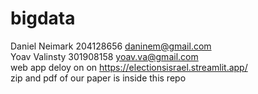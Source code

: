 # bigdata
Daniel Neimark 204128656 daninem@gmail.com\
Yoav Valinsty 301908158 yoav.va@gmail.com\
web app deloy on on https://electionsisrael.streamlit.app/ \
zip and pdf of our paper is inside this repo
